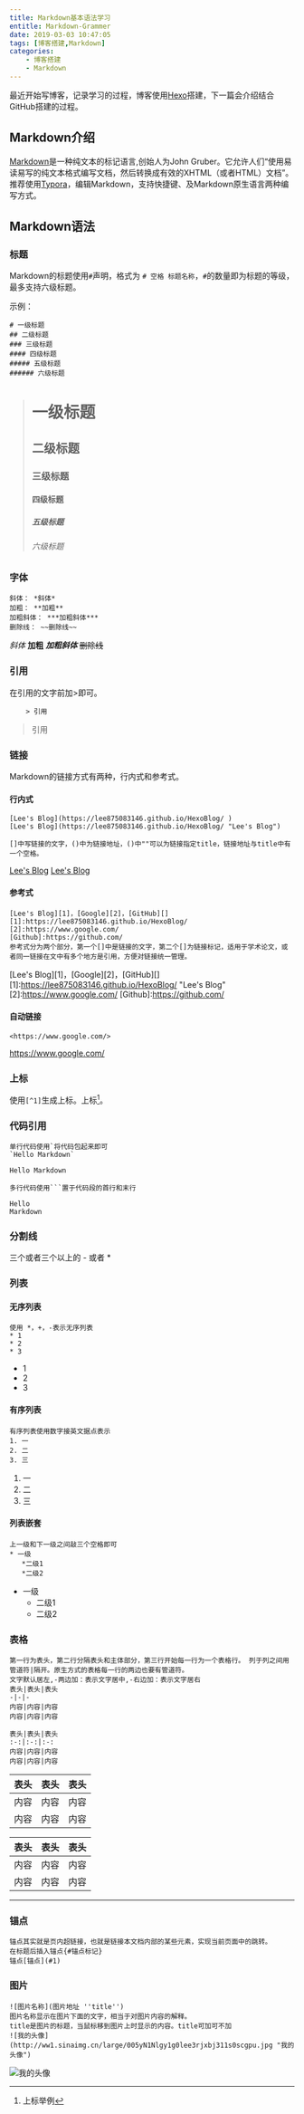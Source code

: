```yaml
---
title: Markdown基本语法学习
entitle: Markdown-Grammer
date: 2019-03-03 10:47:05
tags: [博客搭建,Markdown]
categories:
    - 博客搭建
    - Markdown
---
```


最近开始写博客，记录学习的过程，博客使用[Hexo](https://hexo.io/zh-cn/)搭建，下一篇会介绍结合GitHub搭建的过程。

<!--more-->

## Markdown介绍

[Markdown](https://zh.wikipedia.org/wiki/Markdown)是一种纯文本的标记语言,创始人为John Gruber。它允许人们“使用易读易写的纯文本格式编写文档，然后转换成有效的XHTML（或者HTML）文档”。
推荐使用[Typora](https://typora.io/  "简洁强大的Markdown编辑器")，编辑Markdown，支持快捷键、及Markdown原生语言两种编写方式。

## Markdown语法

### 标题

Markdown的标题使用`#`声明，格式为 `# 空格 标题名称`，`#`的数量即为标题的等级，最多支持六级标题。

示例：
```
# 一级标题
## 二级标题
### 三级标题
#### 四级标题
##### 五级标题
###### 六级标题
```
> # 一级标题
> ## 二级标题
> ### 三级标题
> #### 四级标题
> ##### 五级标题
> ###### 六级标题

### 字体

```
斜体： *斜体*
加粗： **加粗**
加粗斜体： ***加粗斜体***
删除线： ~~删除线~~
```

*斜体*
**加粗**
***加粗斜体***
~~删除线~~


### 引用

在引用的文字前加>即可。

```
	> 引用
```

> 引用


### 链接

Markdown的链接方式有两种，行内式和参考式。

#### 行内式

```
[Lee's Blog](https://lee875083146.github.io/HexoBlog/ )
[Lee's Blog](https://lee875083146.github.io/HexoBlog/ "Lee's Blog")

[]中写链接的文字，()中为链接地址，()中""可以为链接指定title，链接地址与title中有一个空格。
```

[Lee's Blog](https://lee875083146.github.io/HexoBlog/ )
[Lee's Blog](https://lee875083146.github.io/HexoBlog/ "Lee's Blog")

#### 参考式

```
[Lee's Blog][1]，[Google][2]，[GitHub][]
[1]:https://lee875083146.github.io/HexoBlog/
[2]:https://www.google.com/
[Github]:https://github.com/
参考式分为两个部分，第一个[]中是链接的文字，第二个[]为链接标记，适用于学术论文，或者同一链接在文中有多个地方是引用，方便对链接统一管理。
```

[Lee's Blog][1]，[Google][2]，[GitHub][]
[1]:https://lee875083146.github.io/HexoBlog/  "Lee's Blog"
[2]:https://www.google.com/
[Github]:https://github.com/

#### 自动链接


```
<https://www.google.com/>
```
<https://www.google.com/>

### 上标

使用`[^1]`生成上标。上标[^1]。

### 代码引用

```
单行代码使用`将代码包起来即可
`Hello Markdown`
```

`Hello Markdown`

```
多行代码使用```置于代码段的首行和末行
```

```
Hello
Markdown
```

### 分割线

三个或者三个以上的 - 或者 *



### 列表

#### 无序列表

```
使用 *，+，-表示无序列表
* 1
* 2
* 3
```
* 1
* 2
* 3

#### 有序列表

```
有序列表使用数字接英文据点表示
1. 一
2. 二
3. 三
```
1. 一
2. 二
3. 三

#### 列表嵌套

```
上一级和下一级之间敲三个空格即可
* 一级
   *二级1
   *二级2
```
* 一级
   * 二级1
   * 二级2


### 表格

```
第一行为表头，第二行分隔表头和主体部分，第三行开始每一行为一个表格行。 列于列之间用管道符|隔开。原生方式的表格每一行的两边也要有管道符。
文字默认居左,-两边加：表示文字居中,-右边加：表示文字居右
表头|表头|表头
-|-|-
内容|内容|内容
内容|内容|内容

表头|表头|表头
:-:|:-:|:-:
内容|内容|内容
内容|内容|内容
```
表头|表头|表头
-|-|-
内容|内容|内容
内容|内容|内容

表头|表头|表头
:-:|:-:|:-:
内容|内容|内容
内容|内容|内容

********************************************************************

### 锚点

```
锚点其实就是页内超链接，也就是链接本文档内部的某些元素，实现当前页面中的跳转。
在标题后插入锚点{#锚点标记}
锚点[锚点](#1)
```

### 图片 

```
![图片名称](图片地址 ''title'')
图片名称显示在图片下面的文字，相当于对图片内容的解释。
title是图片的标题，当鼠标移到图片上时显示的内容。title可加可不加
![我的头像](http://ww1.sinaimg.cn/large/005yN1Nlgy1g0lee3rjxbj311s0scgpu.jpg "我的头像")
```

![我的头像](https://nopainanymore.oss-cn-hangzhou.aliyuncs.com/favicon.jpg?x-oss-process=style/sw-white "我的头像")

[^1]:上标举例
